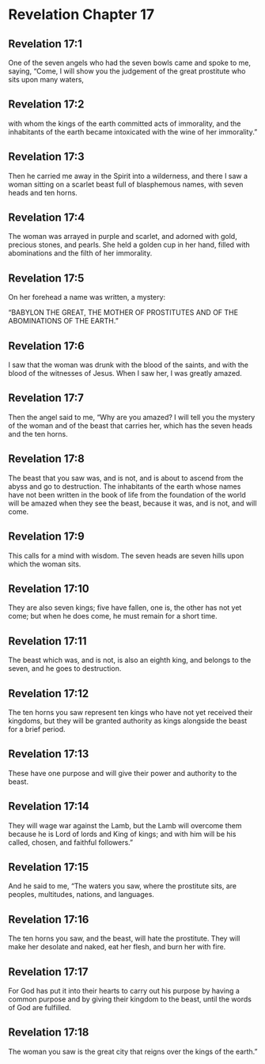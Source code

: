 # Revelation Chapter 17

## Revelation 17:1

One of the seven angels who had the seven bowls came and spoke to me, saying, “Come, I will show you the judgement of the great prostitute who sits upon many waters,

## Revelation 17:2

with whom the kings of the earth committed acts of immorality, and the inhabitants of the earth became intoxicated with the wine of her immorality.”

## Revelation 17:3

Then he carried me away in the Spirit into a wilderness, and there I saw a woman sitting on a scarlet beast full of blasphemous names, with seven heads and ten horns.

## Revelation 17:4

The woman was arrayed in purple and scarlet, and adorned with gold, precious stones, and pearls. She held a golden cup in her hand, filled with abominations and the filth of her immorality.

## Revelation 17:5

On her forehead a name was written, a mystery:

“BABYLON THE GREAT, THE MOTHER OF PROSTITUTES AND OF THE ABOMINATIONS OF THE EARTH.”

## Revelation 17:6

I saw that the woman was drunk with the blood of the saints, and with the blood of the witnesses of Jesus. When I saw her, I was greatly amazed.

## Revelation 17:7

Then the angel said to me, “Why are you amazed? I will tell you the mystery of the woman and of the beast that carries her, which has the seven heads and the ten horns.

## Revelation 17:8

The beast that you saw was, and is not, and is about to ascend from the abyss and go to destruction. The inhabitants of the earth whose names have not been written in the book of life from the foundation of the world will be amazed when they see the beast, because it was, and is not, and will come.

## Revelation 17:9

This calls for a mind with wisdom. The seven heads are seven hills upon which the woman sits.

## Revelation 17:10

They are also seven kings; five have fallen, one is, the other has not yet come; but when he does come, he must remain for a short time.

## Revelation 17:11

The beast which was, and is not, is also an eighth king, and belongs to the seven, and he goes to destruction.

## Revelation 17:12

The ten horns you saw represent ten kings who have not yet received their kingdoms, but they will be granted authority as kings alongside the beast for a brief period.

## Revelation 17:13

These have one purpose and will give their power and authority to the beast.

## Revelation 17:14

They will wage war against the Lamb, but the Lamb will overcome them because he is Lord of lords and King of kings; and with him will be his called, chosen, and faithful followers.”

## Revelation 17:15

And he said to me, “The waters you saw, where the prostitute sits, are peoples, multitudes, nations, and languages.

## Revelation 17:16

The ten horns you saw, and the beast, will hate the prostitute. They will make her desolate and naked, eat her flesh, and burn her with fire.

## Revelation 17:17

For God has put it into their hearts to carry out his purpose by having a common purpose and by giving their kingdom to the beast, until the words of God are fulfilled.

## Revelation 17:18

The woman you saw is the great city that reigns over the kings of the earth.”

